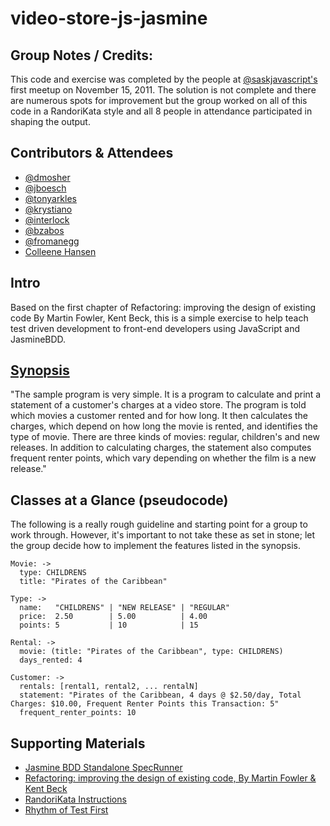 video-store-js-jasmine
======================

## Group Notes / Credits:

This code and exercise was completed by the people at [@saskjavascript's](http://www.twitter.com/saskjavascript) first meetup on November 15, 2011. The solution is not complete and there are numerous spots for improvement but the group worked on all of this code in a RandoriKata style and all 8 people in attendance participated in shaping the output.

## Contributors & Attendees

* [@dmosher](http://www.twitter.com/dmosher)
* [@jboesch](http://www.twitter.com/jboesch)
* [@tonyarkles](http://www.twitter.com/tonyarkles)
* [@krystiano](http://www.twitter.com/krystiano)
* [@interlock](http://www.twitter.com/interlock)
* [@bzabos](http://www.twitter.com/bzabos)
* [@fromanegg](http://www.twitter.com/fromanegg)
* [Colleene Hansen](http://www.facebook.com/collenehansen)

## Intro

Based on the first chapter of Refactoring: improving the design of existing code By Martin Fowler, Kent Beck, this is a simple exercise to help teach test driven development to front-end developers using JavaScript and JasmineBDD.

## [Synopsis](http://books.google.ca/books?id=1MsETFPD3I0C&lpg=PP1&pg=PA3#v=onepage&q&f=false) 

"The sample program is very simple. It is a program to calculate and print a statement of a customer's charges at a video store. The program is told which movies a customer rented and for how long. It then calculates the charges, which depend on how long the movie is rented, and identifies the type of movie. There are three kinds of movies: regular, children's and new releases. In addition to calculating charges, the statement also computes frequent renter points, which vary depending on whether the film is a new release."

## Classes at a Glance (pseudocode)

The following is a really rough guideline and starting point for a group to work through. However, it's important to not take these as set in stone; let the group decide how to implement the features listed in the synopsis.

    Movie: ->
      type: CHILDRENS
      title: "Pirates of the Caribbean"
      
    Type: ->
      name:   "CHILDRENS" | "NEW RELEASE" | "REGULAR"
      price:  2.50        | 5.00          | 4.00
      points: 5           | 10            | 15
      
    Rental: ->
      movie: (title: "Pirates of the Caribbean", type: CHILDRENS)
      days_rented: 4
      
    Customer: ->
      rentals: [rental1, rental2, ... rentalN]
      statement: "Pirates of the Caribbean, 4 days @ $2.50/day, Total Charges: $10.00, Frequent Renter Points this Transaction: 5"
      frequent_renter_points: 10
 
## Supporting Materials

* [Jasmine BDD Standalone SpecRunner](https://github.com/jasmine/jasmine/releases/download/v3.1.0/jasmine-standalone-3.1.0.zip)
* [Refactoring: improving the design of existing code, By Martin Fowler & Kent Beck](http://www.amazon.com/Refactoring-Improving-Design-Existing-Code/dp/0201485672/ref=sr_1_1?ie=UTF8&qid=1321327192&sr=8-1)
* [RandoriKata Instructions](http://codingdojo.org/cgi-bin/wiki.pl?RandoriKata)
* [Rhythm of Test First](http://codingdojo.org/cgi-bin/wiki.pl?RhythmOfTestFirst)
